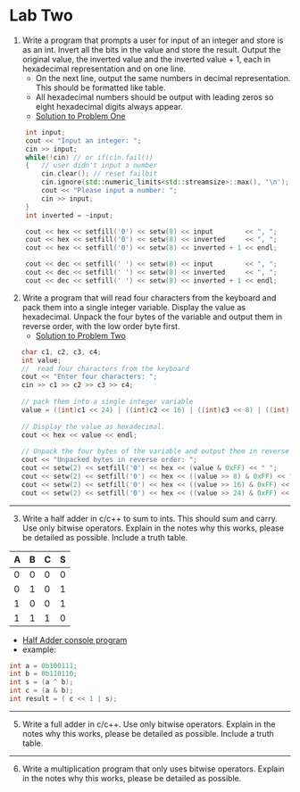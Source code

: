 # Lab Two

1. Write a program that prompts a user for input of an integer and store is as an int. Invert all the bits in the value and store the result. Output the original value, the inverted value and the inverted value + 1, each in hexadecimal representation and on one line.
   - On the next line, output the same numbers in decimal representation. This should be formatted like table.
   - All hexadecimal numbers should be output with leading zeros so eight hexadecimal digits always appear.
   - [Solution to Problem One](programs/one.cpp)
```c++
    int input;
    cout << "Input an integer: ";
    cin >> input;
    while(!cin) // or if(cin.fail())
    {   // user didn't input a number
        cin.clear(); // reset failbit
        cin.ignore(std::numeric_limits<std::streamsize>::max(), '\n');
        cout << "Please input a number: ";
        cin >> input;
    }
    int inverted = ~input;

    cout << hex << setfill('0') << setw(8) << input        << ", ";
    cout << hex << setfill('0') << setw(8) << inverted     << ", ";
    cout << hex << setfill('0') << setw(8) << inverted + 1 << endl;

    cout << dec << setfill(' ') << setw(8) << input        << ", ";
    cout << dec << setfill(' ') << setw(8) << inverted     << ", ";
    cout << dec << setfill(' ') << setw(8) << inverted + 1 << endl;
```
2. Write a program that will read four characters from the keyboard and pack them into a single integer variable. Display the value as hexadecimal. Unpack the four bytes of the variable and output them in reverse order, with the low order byte first.
   - [Solution to Problem Two](programs/two.cpp)
```c++
   char c1, c2, c3, c4;
   int value;
   //  read four characters from the keyboard
   cout << "Enter four characters: ";
   cin >> c1 >> c2 >> c3 >> c4;
   
   // pack them into a single integer variable
   value = ((int)c1 << 24) | ((int)c2 << 16) | ((int)c3 << 8) | ((int) c4);
   
   // Display the value as hexadecimal.
   cout << hex << value << endl;
   
   // Unpack the four bytes of the variable and output them in reverse order
   cout << "Unpacked bytes in reverse order: ";
   cout << setw(2) << setfill('0') << hex << (value & 0xFF) << " ";
   cout << setw(2) << setfill('0') << hex << ((value >> 8) & 0xFF) << " ";
   cout << setw(2) << setfill('0') << hex << ((value >> 16) & 0xFF) << " ";
   cout << setw(2) << setfill('0') << hex << ((value >> 24) & 0xFF) << endl;
```

---

3. Write a half adder in c/c++ to sum to ints. This should sum and carry. Use only bitwise operators. Explain in the notes why this works, please be detailed as possible. Include a truth table.
 
| A   | B   | C   | S   |
|-----|-----|-----|-----|
| 0   | 0   | 0   | 0   |
| 0   | 1   | 0   | 1   |
| 1   | 0   | 0   | 1   |
| 1   | 1   | 1   | 0   |

- [Half Adder console program](programs/halfAdder.cpp)
- example:
```cpp
int a = 0b100111;
int b = 0b110110;
int s = (a ^ b);
int c = (a & b);
int result = ( c << 1 | s);
```

---

5. Write a full adder in c/c++. Use only bitwise operators. Explain in the notes why this works, please be detailed as possible. Include a truth table. 

---

6. Write a multiplication program that only uses bitwise operators. Explain in the notes why this works, please be detailed as possible. 
